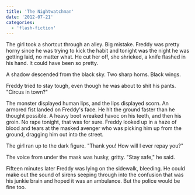```yaml
---
title: 'The Nightwatchman'
date: '2012-07-21'
categories:
  - 'flash-fiction'
---
```


The girl took a shortcut through an alley. Big mistake. Freddy was pretty horny
since he was trying to kick the habit and tonight was the night he was getting
laid, no matter what. He cut her off, she shrieked, a knife flashed in his hand.
It could have been so pretty.

<!-- truncate -->

A shadow descended from the black sky. Two sharp horns. Black wings.

Freddy tried to stay tough, even though he was about to shit his pants. "Circus
in town?"

The monster displayed human lips, and the lips displayed scorn. An armored fist
landed on Freddy's face. He hit the ground faster than he thought possible. A
heavy boot wreaked havoc on his teeth, and then his groin. No rape tonight, that
was for sure. Freddy looked up in a haze of blood and tears at the masked
avenger who was picking him up from the ground, dragging him out into the
street.

The girl ran up to the dark figure. "Thank you! How will I ever repay you?"

The voice from under the mask was husky, gritty. "Stay safe," he said.

Fifteen minutes later Freddy was lying on the sidewalk, bleeding. He could make
out the sound of sirens seeping through into the confusion that was his junkie
brain and hoped it was an ambulance. But the police would be fine too.
